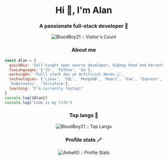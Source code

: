 <h1 align="center">Hi 👋, I'm Alan</h1>
<h3 align="center">A passionate full-stack developer 🧩</h3>
<p align="center"><img src="https://profile-counter.glitch.me/{bloodboy21}/count.svg" alt="BloodBoy21 :: Visitor's Count" /></p>
<h3 align="center">About me</h3>

```js
const Alan = {
  quickBio: 'Self-taught open source developer, hiphop head and berserk fan',
  favLanguages: ['JS', 'Python', 'Go'],
  workingOn: 'Fulll stack dev at Artificial Nerds 🤖',
  technologies: ['Linux', 'SQL', 'MongoDB', 'React', 'Vue', 'Express', 'Fastify', 'Node', 'Flask', 'Docker', 
  'Kubernetes', 'Terraform'],
  learning: "I'm currently fastapi"
}
console.log({Alan})
console.log('Code is my life')
```

<h3 align="center">Top langs 👾</h4>

<p align="center"><img src="https://github-readme-stats.vercel.app/api/top-langs/?username=bloodboy21&langs_count=10&theme=tokyonight&layout=compact" alt="BloodBoy21 :: Top Langs" /></p>

<h3 align="center">Profile stats 🪄</h4>

<p align="center"><img src="https://github-readme-stats.vercel.app/api?username=BloodBoy21&show_icons=true&theme=synthwave" alt="AnhellO :: Profile Stats" /></p>
